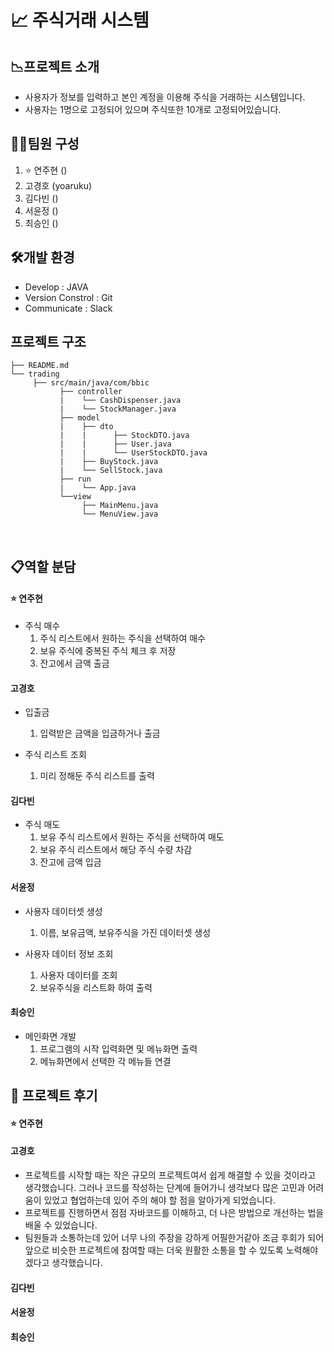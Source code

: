 
# 📈 주식거래 시스템

## 📉프로젝트 소개
* 사용자가 정보를 입력하고 본인 계정을 이용해 주식을 거래하는 시스템입니다.
* 사용자는 1명으로 고정되어 있으며 주식또한 10개로 고정되어있습니다.

## 🧑‍💻팀원 구성

1. ⭐️ 연주현 ()
2. 고경호 (yoaruku)
3. 김다빈 ()
4. 서윤정 ()
5. 최승인 ()

## 🛠️개발 환경
* Develop : JAVA
* Version Constrol : Git
* Communicate : Slack

## 프로젝트 구조
```
├── README.md
└── trading
     ├── src/main/java/com/bbic
           ├── controller
           |    └── CashDispenser.java
           |    └── StockManager.java
           ├── model
           |    ├── dto
           |    |      ├── StockDTO.java
           |    |      ├── User.java
           |    |      └── UserStockDTO.java
           |    ├── BuyStock.java
           |    └── SellStock.java
           ├── run
           |    └── App.java
           └──view
                ├── MainMenu.java
                └── MenuView.java
```
<br>

## 📋역할 분담

#### ⭐️ 연주현
* 주식 매수
  1. 주식 리스트에서 원하는 주식을 선택하여 매수
  2. 보유 주식에 중복된 주식 체크 후 저장
  3. 잔고에서 금액 출금

#### 고경호
* 입출금
  1. 입력받은 금액을 입금하거나 출금
 
* 주식 리스트 조회
  1. 미리 정해둔 주식 리스트를 출력
 
#### 김다빈
* 주식 매도
  1. 보유 주식 리스트에서 원하는 주식을 선택하여 매도
  2. 보유 주식 리스트에서 해당 주식 수량 차감
  3. 잔고에 금액 입금
 
#### 서윤정
* 사용자 데이터셋 생성
  1. 이름, 보유금액, 보유주식을 가진 데이터셋 생성
     
* 사용자 데이터 정보 조회
  1. 사용자 데이터를 조회
  2. 보유주식을 리스트화 하여 출력

#### 최승인
* 메인화면 개발
  1. 프로그램의 시작 입력화면 및 메뉴화면 출력
  2. 메뉴화면에서 선택한 각 메뉴들 연결
 
## 📕 프로젝트 후기

#### ⭐️ 연주현


#### 고경호
* 프로젝트를 시작할 때는 작은 규모의 프로젝트여서 쉽게 해결할 수 있을 것이라고 생각했습니다. 그러나 코드를 작성하는 단계에 들어가니 생각보다 많은 고민과 어려움이 있었고 협업하는데 있어 주의 해야 할 점을 알아가게 되었습니다.
* 프로젝트를 진행하면서 점점 자바코드를 이해하고, 더 나은 방법으로 개선하는 법을 배울 수 있었습니다.
* 팀원들과 소통하는데 있어 너무 나의 주장을 강하게 어필한거같아 조금 후회가 되어 앞으로 비슷한 프로젝트에 참여할 때는 더욱 원활한 소통을 할 수 있도록 노력해야겠다고 생각했습니다.

#### 김다빈


#### 서윤정


#### 최승인




